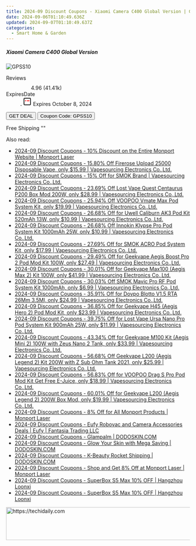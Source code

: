 ```yaml
---
title: 2024-09 Discount Coupons - Xiaomi Camera C400 Global Version | Gshopper
date: 2024-09-06T01:10:49.636Z
updated: 2024-09-07T01:10:49.637Z
categories:
  - Smart Home & Garden
---
```



<div class="max-w-4xl mx-auto grid grid-cols-1 lg:max-w-5xl lg:gap-x-20 lg:grid-cols-2">
  <div class="relative p-3 col-start-1 row-start-1 flex flex-col-reverse rounded-lg bg-gradient-to-t from-black/75 via-black/0 sm:bg-none sm:row-start-2 sm:p-0 lg:row-start-1">
    <h5 class="mt-1 text-lg font-semibold text-white sm:text-slate-900 md:text-2xl dark:sm:text-white">Xiaomi Camera C400 Global Version</h5>
  </div>
  
  <div class="col-start-1 col-end-3 row-start-1 grid gap-4 sm:mb-6 sm:grid-cols-4 lg:col-start-2 lg:row-span-6 lg:row-end-6 lg:mb-0 lg:gap-6">
      <img src="&quot;&quot;" onClick="javascript:window.open(decodeURIComponent('%22https%3A%2F%2Fwww.shareasale.com%2Fu.cfm%3Fd%3D1118726%26m%3D97331%26u%3D4338022%22'), '_blank');void(0);" alt="GPSS10" class="h-60 w-full rounded-lg object-cover sm:col-span-2 sm:h-52 lg:col-span-full" loading="lazy" />
    
  </div>
  <dl class="row-start-2 mt-4 flex items-center text-xs font-medium sm:row-start-3 sm:mt-1 md:mt-2.5 lg:row-start-2">
    <dt class="sr-only">Reviews</dt>
    <dd class="flex items-center text-indigo-600 dark:text-indigo-400">
      <svg width="24" height="24" fill="none" aria-hidden="true" class="mr-1 stroke-current dark:stroke-indigo-500">
        <path d="m12 5 2 5h5l-4 4 2.103 5L12 16l-5.103 3L9 14l-4-4h5l2-5Z" stroke-width="2" stroke-linecap="round" stroke-linejoin="round" />
      </svg>
      <span>4.96 <span class="font-normal text-slate-400">(41.41k)</span></span>
    </dd>
    <dt class="sr-only">ExpiresDate</dt>
    <dd class="flex items-center">
      <svg width="2" height="2" aria-hidden="true" fill="currentColor" class="mx-3 text-slate-300">
        <circle cx="1" cy="1" r="1" />
      </svg>
      <svg width="24" height="24" viewBox="0 0 24 24" fill="none" stroke="currentColor" stroke-width="2">
        <rect x="3" y="3" width="18" height="18" rx="2" fill="#fff" />
        <path d="M6 10L18 10" stroke="red" stroke-width="2" fill="none" />
        <path d="M10 6L10 18" stroke="#fff" stroke-width="2" fill="none" />
      </svg>
      Expires October 8, 2024    </dd>
  </dl>
  <div class="col-start-1 row-start-3 mt-4 self-center sm:col-start-2 sm:row-span-2 sm:row-start-2 sm:mt-0 lg:col-start-1 lg:row-start-3 lg:row-end-4 lg:mt-6">
    <button type="button" onClick="javascript:window.open(decodeURIComponent('%22https%3A%2F%2Fwww.shareasale.com%2Fu.cfm%3Fd%3D1118726%26m%3D97331%26u%3D4338022%22'), '_blank');void(0);" class="rounded-lg bg-red-600 px-3 py-2 text-sm font-medium leading-6 text-white">GET DEAL</button>
    <button type="button" onClick="javascript:window.open(decodeURIComponent('%22https%3A%2F%2Fwww.shareasale.com%2Fu.cfm%3Fd%3D1118726%26m%3D97331%26u%3D4338022%22'), '_blank');void(0);" class="border-dashed border-2 border-indigo-600 bg-green-100 text-sm leading-6 font-medium py-2 px-3 rounded-lg">Coupon Code: GPSS10</button>
  </div>
  <p class="col-start-1 mt-4 text-sm leading-6 sm:col-span-2 lg:col-span-1 lg:row-start-4 lg:mt-6 dark:text-slate-400">
    Free Shipping 
""  </p>
</div>
<span class="atpl-alsoreadstyle">Also read:</span>
<div><ul>
<li><a href="https://coupons.techidaily.com/coupon-1114909-share-156160-sale/"><u>2024-09 Discount Coupons - 10% Discount on the Entire Monport Website | Monport Laser</u></a></li>
<li><a href="https://coupons.techidaily.com/coupon-1115874-share-90958-sale/"><u>2024-09 Discount Coupons - 15.80% Off Firerose Upload 25000 Disposable Vape, only $15.99 | Vapesourcing Electronics Co.,Ltd.</u></a></li>
<li><a href="https://coupons.techidaily.com/coupon-873279-share-90958-sale/"><u>2024-09 Discount Coupons - 15% Off for SMOK Brand | Vapesourcing Electronics Co.,Ltd.</u></a></li>
<li><a href="https://coupons.techidaily.com/coupon-1115291-share-90958-sale/"><u>2024-09 Discount Coupons - 23.69% Off Lost Vape Quest Centaurus P200 Box Mod 200W, only $28.99 | Vapesourcing Electronics Co.,Ltd.</u></a></li>
<li><a href="https://coupons.techidaily.com/coupon-1116332-share-90958-sale/"><u>2024-09 Discount Coupons - 25.94% Off VOOPOO Vmate Max Pod System Kit, only $19.99 | Vapesourcing Electronics Co.,Ltd.</u></a></li>
<li><a href="https://coupons.techidaily.com/coupon-979075-share-90958-sale/"><u>2024-09 Discount Coupons - 26.68% Off for Uwell Caliburn AK3 Pod Kit 520mAh 13W, only $10.99 | Vapesourcing Electronics Co.,Ltd.</u></a></li>
<li><a href="https://coupons.techidaily.com/coupon-1117095-share-90958-sale/"><u>2024-09 Discount Coupons - 26.68% Off Innokin Klypse Pro Pod System Kit 1000mAh 25W, only $10.99 | Vapesourcing Electronics Co.,Ltd.</u></a></li>
<li><a href="https://coupons.techidaily.com/coupon-767142-share-90958-sale/"><u>2024-09 Discount Coupons - 27.69% Off for SMOK ACRO Pod System Kit, only $17.99 | Vapesourcing Electronics Co.,Ltd.</u></a></li>
<li><a href="https://coupons.techidaily.com/coupon-988886-share-90958-sale/"><u>2024-09 Discount Coupons - 29.49% Off for Geekvape Aegis Boost Pro 2 Pod Mod Kit 100W, only $27.49 | Vapesourcing Electronics Co.,Ltd.</u></a></li>
<li><a href="https://coupons.techidaily.com/coupon-889771-share-90958-sale/"><u>2024-09 Discount Coupons - 30.01% Off for Geekvape Max100 (Aegis Max 2) Kit 100W, only $41.99 | Vapesourcing Electronics Co.,Ltd.</u></a></li>
<li><a href="https://coupons.techidaily.com/coupon-1115870-share-90958-sale/"><u>2024-09 Discount Coupons - 30.03% Off SMOK Mavic Pro RF Pod System Kit 1000mAh, only $6.99 | Vapesourcing Electronics Co.,Ltd.</u></a></li>
<li><a href="https://coupons.techidaily.com/coupon-872577-share-90958-sale/"><u>2024-09 Discount Coupons - 35.91% Off for Dovpo Blotto V1.5 RTA 26Mm 3.5Ml, only $24.99 | Vapesourcing Electronics Co.,Ltd.</u></a></li>
<li><a href="https://coupons.techidaily.com/coupon-871444-share-90958-sale/"><u>2024-09 Discount Coupons - 36.85% Off for Geekvape H45 (Aegis Hero 2) Pod Mod Kit, only $23.99 | Vapesourcing Electronics Co.,Ltd.</u></a></li>
<li><a href="https://coupons.techidaily.com/coupon-940109-share-90958-sale/"><u>2024-09 Discount Coupons - 39.75% Off for Lost Vape Ursa Nano Pro Pod System Kit 900mAh 25W, only $11.99 | Vapesourcing Electronics Co.,Ltd.</u></a></li>
<li><a href="https://coupons.techidaily.com/coupon-829868-share-90958-sale/"><u>2024-09 Discount Coupons - 43.34% Off for Geekvape M100 Kit (Aegis Mini 2) 100W with Zeus Nano 2 Tank, only $33.99 | Vapesourcing Electronics Co.,Ltd.</u></a></li>
<li><a href="https://coupons.techidaily.com/coupon-794855-share-90958-sale/"><u>2024-09 Discount Coupons - 56.68% Off Geekvape L200 (Aegis Legend 2) Kit 200W with Z Sub Ohm Tank 2021, only $25.99 | Vapesourcing Electronics Co.,Ltd.</u></a></li>
<li><a href="https://coupons.techidaily.com/coupon-832299-share-90958-sale/"><u>2024-09 Discount Coupons - 56.83% Off for VOOPOO Drag S Pro Pod Mod Kit Get Free E-Juice, only $18.99 | Vapesourcing Electronics Co.,Ltd.</u></a></li>
<li><a href="https://coupons.techidaily.com/coupon-794856-share-90958-sale/"><u>2024-09 Discount Coupons - 60.01% Off for Geekvape L200 (Aegis Legend 2) 200W Box Mod, only $19.99 | Vapesourcing Electronics Co.,Ltd.</u></a></li>
<li><a href="https://coupons.techidaily.com/coupon-1114928-share-156160-sale/"><u>2024-09 Discount Coupons - 8% Off for All Monport Products | Monport Laser</u></a></li>
<li><a href="https://coupons.techidaily.com/coupon-1116686-share-115200-sale/"><u>2024-09 Discount Coupons - Eufy Robovac and Camera Accessories Deals | Eufy | Fantasia Trading LLC</u></a></li>
<li><a href="https://coupons.techidaily.com/coupon-1116087-share-151407-sale/"><u>2024-09 Discount Coupons - Glampalm | DODOSKIN.COM</u></a></li>
<li><a href="https://coupons.techidaily.com/coupon-1115869-share-151407-sale/"><u>2024-09 Discount Coupons - Glow Your Skin with Mega Saving | DODOSKIN.COM</u></a></li>
<li><a href="https://coupons.techidaily.com/coupon-1115868-share-151407-sale/"><u>2024-09 Discount Coupons - K-Beauty Rocket Shipping | DODOSKIN.COM</u></a></li>
<li><a href="https://coupons.techidaily.com/coupon-1114929-share-156160-sale/"><u>2024-09 Discount Coupons - Shop and Get 8% Off at Monport Laser | Monport Laser</u></a></li>
<li><a href="https://coupons.techidaily.com/coupon-1116766-share-155620-sale/"><u>2024-09 Discount Coupons - SuperBox S5 Max 10% OFF | Hangzhou Loonxi</u></a></li>
<li><a href="https://coupons.techidaily.com/coupon-1116767-share-155620-sale/"><u>2024-09 Discount Coupons - SuperBox S5 Max 10% OFF | Hangzhou Loonxi</u></a></li>
</ul></div>

<ins class="adsbygoogle"
      style="display:block"
      data-ad-client="ca-pub-7571918770474297"
      data-ad-slot="8358498916"
      data-ad-format="auto"
      data-full-width-responsive="true"></ins>
<!-- affiliate ads begin -->
<a href="https://ephamedtechinc.pxf.io/c/5597632/2137213/26400" target="_top" id="2137213">
  <img src="//a.impactradius-go.com/display-ad/26400-2137213" border="0" alt="https://techidaily.com" width="728" height="90"/>
</a>
<img height="0" width="0" src="https://ephamedtechinc.pxf.io/i/5597632/2137213/26400" style="position:absolute;visibility:hidden;" border="0" />
<!-- affiliate ads end -->
